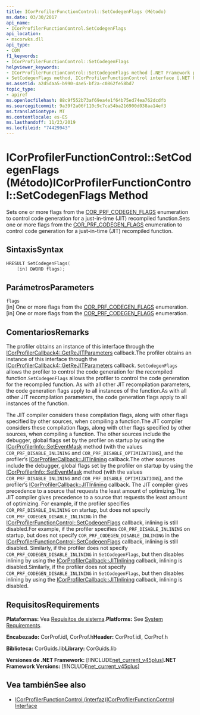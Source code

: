 ```yaml
---
title: ICorProfilerFunctionControl::SetCodegenFlags (Método)
ms.date: 03/30/2017
api_name:
- ICorProfilerFunctionControl.SetCodegenFlags
api_location:
- mscorwks.dll
api_type:
- COM
f1_keywords:
- ICorProfilerFunctionControl::SetCodegenFlags
helpviewer_keywords:
- ICorProfilerFunctionControl::SetCodegenFlags method [.NET Framework profiling]
- SetCodegenFlags method, ICorProfilerFunctionControl interface [.NET Framework profiling]
ms.assetid: a2d5daa5-b990-4ae5-bf2a-c0862fe58bd7
topic_type:
- apiref
ms.openlocfilehash: 88c9f552b73af69ea4e1f64b75ed74ea762dcdfb
ms.sourcegitcommit: 9a39f2a06f110c9c7ca54ba216900d038aa14ef3
ms.translationtype: MT
ms.contentlocale: es-ES
ms.lasthandoff: 11/23/2019
ms.locfileid: "74429943"
---
```

# <a name="icorprofilerfunctioncontrolsetcodegenflags-method"></a><span data-ttu-id="2f27d-102">ICorProfilerFunctionControl::SetCodegenFlags (Método)</span><span class="sxs-lookup"><span data-stu-id="2f27d-102">ICorProfilerFunctionControl::SetCodegenFlags Method</span></span>
<span data-ttu-id="2f27d-103">Sets one or more flags from the [COR_PRF_CODEGEN_FLAGS](../../../../docs/framework/unmanaged-api/profiling/cor-prf-codegen-flags-enumeration.md) enumeration to control code generation for a just-in-time (JIT) recompiled function.</span><span class="sxs-lookup"><span data-stu-id="2f27d-103">Sets one or more flags from the [COR_PRF_CODEGEN_FLAGS](../../../../docs/framework/unmanaged-api/profiling/cor-prf-codegen-flags-enumeration.md) enumeration to control code generation for a just-in-time (JIT) recompiled function.</span></span>  
  
## <a name="syntax"></a><span data-ttu-id="2f27d-104">Sintaxis</span><span class="sxs-lookup"><span data-stu-id="2f27d-104">Syntax</span></span>  
  
```cpp  
HRESULT SetCodegenFlags(  
    [in] DWORD flags);  
```  
  
## <a name="parameters"></a><span data-ttu-id="2f27d-105">Parámetros</span><span class="sxs-lookup"><span data-stu-id="2f27d-105">Parameters</span></span>  
 `flags`  
 <span data-ttu-id="2f27d-106">[in] One or more flags from the [COR_PRF_CODEGEN_FLAGS](../../../../docs/framework/unmanaged-api/profiling/cor-prf-codegen-flags-enumeration.md) enumeration.</span><span class="sxs-lookup"><span data-stu-id="2f27d-106">[in] One or more flags from the [COR_PRF_CODEGEN_FLAGS](../../../../docs/framework/unmanaged-api/profiling/cor-prf-codegen-flags-enumeration.md) enumeration.</span></span>  
  
## <a name="remarks"></a><span data-ttu-id="2f27d-107">Comentarios</span><span class="sxs-lookup"><span data-stu-id="2f27d-107">Remarks</span></span>  
 <span data-ttu-id="2f27d-108">The profiler obtains an instance of this interface through the [ICorProfilerCallback4::GetReJITParameters](../../../../docs/framework/unmanaged-api/profiling/icorprofilercallback4-getrejitparameters-method.md) callback.</span><span class="sxs-lookup"><span data-stu-id="2f27d-108">The profiler obtains an instance of this interface through the [ICorProfilerCallback4::GetReJITParameters](../../../../docs/framework/unmanaged-api/profiling/icorprofilercallback4-getrejitparameters-method.md) callback.</span></span> <span data-ttu-id="2f27d-109">`SetCodegenFlags` allows the profiler to control the code generation for the recompiled function.</span><span class="sxs-lookup"><span data-stu-id="2f27d-109">`SetCodegenFlags` allows the profiler to control the code generation for the recompiled function.</span></span> <span data-ttu-id="2f27d-110">As with all other JIT recompilation parameters, the code generation flags apply to all instances of the function.</span><span class="sxs-lookup"><span data-stu-id="2f27d-110">As with all other JIT recompilation parameters, the code generation flags apply to all instances of the function.</span></span>  
  
 <span data-ttu-id="2f27d-111">The JIT compiler considers these compilation flags, along with other flags specified by other sources, when compiling a function.</span><span class="sxs-lookup"><span data-stu-id="2f27d-111">The JIT compiler considers these compilation flags, along with other flags specified by other sources, when compiling a function.</span></span>  <span data-ttu-id="2f27d-112">The other sources include the debugger, global flags set by the profiler on startup by using the [ICorProfilerInfo::SetEventMask](../../../../docs/framework/unmanaged-api/profiling/icorprofilerinfo-seteventmask-method.md) method (with the values `COR_PRF_DISABLE_INLINING` and `COR_PRF_DISABLE_OPTIMIZATIONS`), and the profiler’s [ICorProfilerCallback::JITInlining](../../../../docs/framework/unmanaged-api/profiling/icorprofilercallback-jitinlining-method.md) callback.</span><span class="sxs-lookup"><span data-stu-id="2f27d-112">The other sources include the debugger, global flags set by the profiler on startup by using the [ICorProfilerInfo::SetEventMask](../../../../docs/framework/unmanaged-api/profiling/icorprofilerinfo-seteventmask-method.md) method (with the values `COR_PRF_DISABLE_INLINING` and `COR_PRF_DISABLE_OPTIMIZATIONS`), and the profiler’s [ICorProfilerCallback::JITInlining](../../../../docs/framework/unmanaged-api/profiling/icorprofilercallback-jitinlining-method.md) callback.</span></span>  <span data-ttu-id="2f27d-113">The JIT compiler gives precedence to a source that requests the least amount of optimizing.</span><span class="sxs-lookup"><span data-stu-id="2f27d-113">The JIT compiler gives precedence to a source that requests the least amount of optimizing.</span></span>  <span data-ttu-id="2f27d-114">For example, if the profiler specifies `COR_PRF_DISABLE_INLINING` on startup, but does not specify `COR_PRF_CODEGEN_DISABLE_INLINING` in the [ICorProfilerFunctionControl::SetCodegenFlags](../../../../docs/framework/unmanaged-api/profiling/icorprofilerfunctioncontrol-setcodegenflags-method.md) callback, inlining is still disabled.</span><span class="sxs-lookup"><span data-stu-id="2f27d-114">For example, if the profiler specifies `COR_PRF_DISABLE_INLINING` on startup, but does not specify `COR_PRF_CODEGEN_DISABLE_INLINING` in the [ICorProfilerFunctionControl::SetCodegenFlags](../../../../docs/framework/unmanaged-api/profiling/icorprofilerfunctioncontrol-setcodegenflags-method.md) callback, inlining is still disabled.</span></span>  <span data-ttu-id="2f27d-115">Similarly, if the profiler does not specify `COR_PRF_CODEGEN_DISABLE_INLINING` in `SetCodegenFlags`, but then disables inlining by using the [ICorProfilerCallback::JITInlining](../../../../docs/framework/unmanaged-api/profiling/icorprofilercallback-jitinlining-method.md) callback, inlining is disabled.</span><span class="sxs-lookup"><span data-stu-id="2f27d-115">Similarly, if the profiler does not specify `COR_PRF_CODEGEN_DISABLE_INLINING` in `SetCodegenFlags`, but then disables inlining by using the [ICorProfilerCallback::JITInlining](../../../../docs/framework/unmanaged-api/profiling/icorprofilercallback-jitinlining-method.md) callback, inlining is disabled.</span></span>  
  
## <a name="requirements"></a><span data-ttu-id="2f27d-116">Requisitos</span><span class="sxs-lookup"><span data-stu-id="2f27d-116">Requirements</span></span>  
 <span data-ttu-id="2f27d-117">**Plataformas:** Vea [Requisitos de sistema](../../../../docs/framework/get-started/system-requirements.md).</span><span class="sxs-lookup"><span data-stu-id="2f27d-117">**Platforms:** See [System Requirements](../../../../docs/framework/get-started/system-requirements.md).</span></span>  
  
 <span data-ttu-id="2f27d-118">**Encabezado:** CorProf.idl, CorProf.h</span><span class="sxs-lookup"><span data-stu-id="2f27d-118">**Header:** CorProf.idl, CorProf.h</span></span>  
  
 <span data-ttu-id="2f27d-119">**Biblioteca:** CorGuids.lib</span><span class="sxs-lookup"><span data-stu-id="2f27d-119">**Library:** CorGuids.lib</span></span>  
  
 <span data-ttu-id="2f27d-120">**Versiones de .NET Framework:** [!INCLUDE[net_current_v45plus](../../../../includes/net-current-v45plus-md.md)]</span><span class="sxs-lookup"><span data-stu-id="2f27d-120">**.NET Framework Versions:** [!INCLUDE[net_current_v45plus](../../../../includes/net-current-v45plus-md.md)]</span></span>  
  
## <a name="see-also"></a><span data-ttu-id="2f27d-121">Vea también</span><span class="sxs-lookup"><span data-stu-id="2f27d-121">See also</span></span>

- [<span data-ttu-id="2f27d-122">ICorProfilerFunctionControl (interfaz)</span><span class="sxs-lookup"><span data-stu-id="2f27d-122">ICorProfilerFunctionControl Interface</span></span>](../../../../docs/framework/unmanaged-api/profiling/icorprofilerfunctioncontrol-interface.md)
